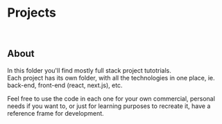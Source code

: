 
# Projects

<br/>

## About

In this folder you'll find mostly full stack project tutotrials. \
Each project has its own folder, with all the technologies in one place, ie. back-end, front-end (react, next.js), etc.

Feel free to use the code in each one for your own commercial, personal needs if you want to, or just for learning purposes to recreate it, have a reference frame for development.
